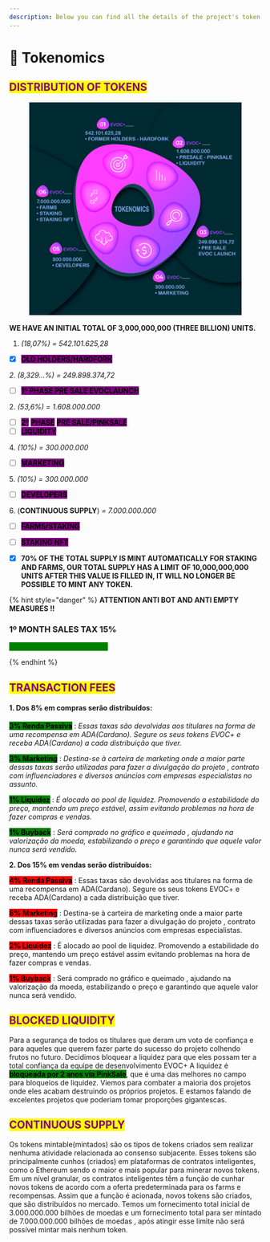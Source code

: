 ```yaml
---
description: Below you can find all the details of the project's token distribution.
---
```


# 🐳 Tokenomics

## <mark style="color:purple;">DISTRIBUTION OF TOKENS</mark>

<figure><img src="../.gitbook/assets/tokenomics.png" alt=""><figcaption></figcaption></figure>

**WE HAVE AN INITIAL TOTAL OF 3,000,000,000 (THREE BILLION) UNITS.**

1. _(18,07%) = 542.101.625,28_

* [x] <mark style="background-color:purple;">**OLD HOLDERS/HARDFORK**</mark>

_2. (8,329...%) = 249.898.374,72_&#x20;

* [ ] <mark style="background-color:purple;">**1º PHASE PRE SALE EVOCLAUNCH**</mark>&#x20;

2\. _(53,6%) = 1.608.000.000_&#x20;

* [ ] <mark style="background-color:purple;">**2**</mark><mark style="background-color:purple;">º</mark> <mark style="background-color:purple;"></mark><mark style="background-color:purple;">**PHASE**</mark> <mark style="background-color:purple;">**PRE SALE/PINKSALE**</mark>
* [ ] <mark style="background-color:purple;">**LIQUIDITY**</mark>

4\. _(10%)  = 300.000.000_&#x20;

* [ ] <mark style="background-color:purple;">**MARKETING**</mark>

5\. _(10%)  = 300.000.000_&#x20;

* [ ] <mark style="background-color:purple;">**DEVELOPERS**</mark>

6\. (**CONTINUOUS SUPPLY**)  _= 7.000.000.000_&#x20;

* [ ] <mark style="background-color:purple;">**FARMS/STAKING**</mark>
* [ ] <mark style="background-color:purple;">**STAKING NFT**</mark>



* [x] **70% OF THE TOTAL SUPPLY IS MINT AUTOMATICALLY FOR STAKING AND FARMS, OUR TOTAL SUPPLY HAS A LIMIT OF 10,000,000,000 UNITS AFTER THIS VALUE IS FILLED IN, IT WILL NO LONGER BE POSSIBLE TO MINT ANY TOKEN.**

{% hint style="danger" %}
**ATTENTION ANTI BOT AND ANTI EMPTY MEASURES !!**

### 1º MONTH SALES TAX 15%

<mark style="color:green;background-color:green;">**FEE MAY BE REDUCED SOON**</mark>


{% endhint %}

## <mark style="color:purple;">TRANSACTION FEES</mark>&#x20;

#### 1. Dos 8% em compras serão distribuídos:&#x20;

<mark style="background-color:green;">**3% Renda Passiva**</mark> : _Essas taxas são devolvidas aos titulares na forma de uma recompensa em ADA(Cardano). Segure os seus tokens EVOC+ e receba ADA(Cardano) a cada distribuição que tiver._

<mark style="background-color:green;">**3% Marketing**</mark> : _Destina-se à carteira de marketing onde a maior parte dessas taxas serão utilizadas para fazer a divulgação do projeto , contrato com influenciadores e diversos anúncios com empresas especialistas no assunto._

&#x20;<mark style="background-color:green;">**1% Liquidez**</mark> : _É alocado ao pool de liquidez. Promovendo a estabilidade do preço, mantendo um preço estável, assim evitando problemas na hora de fazer compras e vendas._

&#x20;<mark style="background-color:green;">**1% Buyback**</mark> : _Será comprado no gráfico e queimado , ajudando na valorização da moeda, estabilizando o preço e garantindo que aquele valor nunca será vendido._

**2. Dos 15% em vendas serão distribuídos:**&#x20;

<mark style="background-color:red;">**4% Renda Passiva**</mark> : Essas taxas são devolvidas aos titulares na forma de uma recompensa em ADA(Cardano). Segure os seus tokens EVOC+ e receba ADA(Cardano) a cada distribuição que tiver.

<mark style="background-color:red;">**8% Marketing**</mark> : Destina-se à carteira de marketing onde a maior parte dessas taxas serão utilizadas para fazer a divulgação do projeto , contrato com influenciadores e diversos anúncios com empresas especialistas.

<mark style="background-color:red;">**2% Liquidez**</mark> : É alocado ao pool de liquidez. Promovendo a estabilidade do preço, mantendo um preço estável assim evitando problemas na hora de fazer compras e vendas.

<mark style="background-color:red;">**1% Buyback**</mark> : Será comprado no gráfico e queimado , ajudando na valorização da moeda, estabilizando o preço e garantindo que aquele valor nunca será vendido.

## <mark style="color:purple;">BLOCKED LIQUIDITY</mark>&#x20;

Para a segurança de todos os titulares que deram um voto de confiança e para aqueles que querem fazer parte do sucesso do projeto colhendo frutos no futuro. Decidimos bloquear a liquidez para que eles possam ter a total confiança da equipe de desenvolvimento EVOC+ A liquidez é <mark style="background-color:green;">**bloqueada por 2 anos via PinkSale**</mark>, que é uma das melhores no campo para bloqueios de liquidez. Viemos para combater a maioria dos projetos onde eles acabam destruindo os próprios projetos. E estamos falando de excelentes projetos que poderiam tomar proporções gigantescas.

## <mark style="color:purple;">CONTINUOUS SUPPLY</mark>

Os tokens mintable(mintados) são os tipos de tokens criados sem realizar nenhuma atividade relacionada ao consenso subjacente. Esses tokens são principalmente cunhos (criados) em plataformas de contratos inteligentes, como o Ethereum sendo o maior e mais popular para minerar novos tokens. Em um nível granular, os contratos inteligentes têm a função de cunhar novos tokens de acordo com a oferta predeterminada para os farms e recompensas. Assim que a função é acionada, novos tokens são criados, que são distribuídos no mercado. Temos um fornecimento total inicial de  3.000.000.000 bilhões de moedas e um fornecimento total para ser mintado de 7.000.000.000 bilhões de moedas , após atingir esse limite não será possível mintar mais nenhum token.
